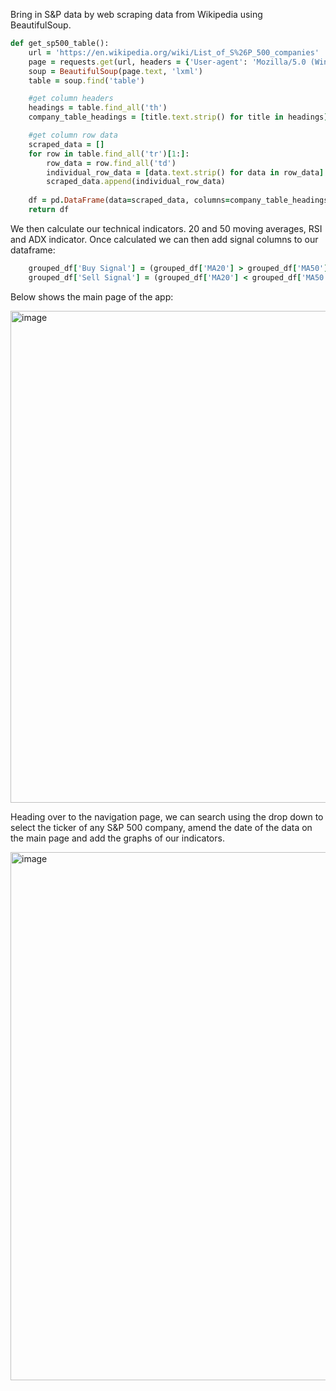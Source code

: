 Bring in S&P data by web scraping data from Wikipedia using BeautifulSoup. 
```ruby
def get_sp500_table(): 
    url = 'https://en.wikipedia.org/wiki/List_of_S%26P_500_companies'
    page = requests.get(url, headers = {'User-agent': 'Mozilla/5.0 (Windows NT 6.1; Win64; x64) AppleWebKit/537.36 (KHTML, like Gecko) Chrome/64.0.3282.186 Safari/537.36'})
    soup = BeautifulSoup(page.text, 'lxml')
    table = soup.find('table')

    #get column headers
    headings = table.find_all('th')
    company_table_headings = [title.text.strip() for title in headings] 

    #get column row data 
    scraped_data = [] 
    for row in table.find_all('tr')[1:]:
        row_data = row.find_all('td')
        individual_row_data = [data.text.strip() for data in row_data]
        scraped_data.append(individual_row_data)
        
    df = pd.DataFrame(data=scraped_data, columns=company_table_headings).sort_values(by='Symbol')
    return df
```

We then calculate our technical indicators. 20 and 50 moving averages, RSI and ADX indicator. Once calculated we can then add signal columns to our dataframe: 
```ruby
    grouped_df['Buy Signal'] = (grouped_df['MA20'] > grouped_df['MA50']) & (grouped_df['RSI'] < rsi_buy_threshold) & (grouped_df['ADX'] > adx_trend_threshold)
    grouped_df['Sell Signal'] = (grouped_df['MA20'] < grouped_df['MA50']) & (grouped_df['RSI'] > rsi_sell_threshold) & (grouped_df['ADX'] > adx_trend_threshold)
```


Below shows the main page of the app: 

<img width="1915" height="787" alt="image" src="https://github.com/user-attachments/assets/ca735abf-dd9a-4381-b725-d868659886dc" />

Heading over to the navigation page, we can search using the drop down to select the ticker of any S&P 500 company, amend the date of the data on the main page and add the graphs of our indicators. 

<img width="1857" height="845" alt="image" src="https://github.com/user-attachments/assets/e537d91a-6ed2-45c8-87b0-afad922bf226" />



